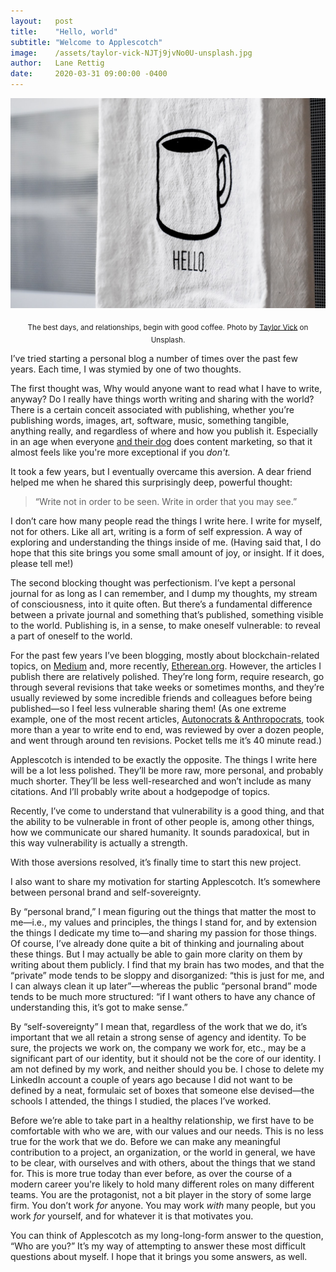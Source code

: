 ```yaml
---
layout:   post
title:    "Hello, world"
subtitle: "Welcome to Applescotch"
image:    /assets/taylor-vick-NJTj9jvNo0U-unsplash.jpg
author:   Lane Rettig
date:     2020-03-31 09:00:00 -0400
---
```


![A cup of coffee](/assets/taylor-vick-NJTj9jvNo0U-unsplash.jpg)

<p style="text-align: center"><sub>The best days, and relationships, begin with good coffee. Photo by <a href="https://unsplash.com/@tvick?utm_source=unsplash&utm_medium=referral&utm_content=creditCopyText">Taylor Vick</a> on Unsplash.</sub></p>

I’ve tried starting a personal blog a number of times over the past few years. Each time, I was stymied by one of two thoughts.

The first thought was, Why would anyone want to read what I have to write, anyway? Do I really have things worth writing and sharing with the world? There is a certain conceit associated with publishing, whether you’re publishing words, images, art, software, music, something tangible, anything really, and regardless of where and how you publish it. Especially in an age when everyone [and their dog](https://mediakix.com/blog/top-dogs-of-instagram-to-follow/) does content marketing, so that it almost feels like you're more exceptional if you _don't._

It took a few years, but I eventually overcame this aversion. A dear friend helped me when he shared this surprisingly deep, powerful thought:

> “Write not in order to be seen. Write in order that you may see.”

I don’t care how many people read the things I write here. I write for myself, not for others. Like all art, writing is a form of self expression. A way of exploring and understanding the things inside of me. (Having said that, I do hope that this site brings you some small amount of joy, or insight. If it does, please tell me!)

The second blocking thought was perfectionism. I’ve kept a personal journal for as long as I can remember, and I dump my thoughts, my stream of consciousness, into it quite often. But there’s a fundamental difference between a private journal and something that’s published, something visible to the world. Publishing is, in a sense, to make oneself vulnerable: to reveal a part of oneself to the world.

For the past few years I’ve been blogging, mostly about blockchain-related topics, on [Medium](https://medium.com/@lrettig) and, more recently, [Etherean.org](https://www.etherean.org/). However, the articles I publish there are relatively polished. They’re long form, require research, go through several revisions that take weeks or sometimes months, and they’re usually reviewed by some incredible friends and colleagues before being published—so I feel less vulnerable sharing them! (As one extreme example, one of the most recent articles, [Autonocrats & Anthropocrats](https://www.etherean.org/blockchain/community/governance/2020/03/04/autonocrats-anthropocrats.html), took more than a year to write end to end, was reviewed by over a dozen people, and went through around ten revisions. Pocket tells me it’s 40 minute read.)

Applescotch is intended to be exactly the opposite. The things I write here will be a lot less polished. They’ll be more raw, more personal, and probably much shorter. They’ll be less well-researched and won’t include as many citations. And I’ll probably write about a hodgepodge of topics.

Recently, I’ve come to understand that vulnerability is a good thing, and that the ability to be vulnerable in front of other people is, among other things, how we communicate our shared humanity. It sounds paradoxical, but in this way vulnerability is actually a strength.

With those aversions resolved, it’s finally time to start this new project.

I also want to share my motivation for starting Applescotch. It’s somewhere between personal brand and self-sovereignty.

By “personal brand,” I mean figuring out the things that matter the most to me—i.e., my values and principles, the things I stand for, and by extension the things I dedicate my time to—and sharing my passion for those things. Of course, I’ve already done quite a bit of thinking and journaling about these things. But I may actually be able to gain more clarity on them by writing about them publicly. I find that my brain has two modes, and that the “private” mode tends to be sloppy and disorganized: “this is just for me, and I can always clean it up later”—whereas the public “personal brand” mode tends to be much more structured: “if I want others to have any chance of understanding this, it’s got to make sense.”

By “self-sovereignty” I mean that, regardless of the work that we do, it’s important that we all retain a strong sense of agency and identity. To be sure, the projects we work on, the company we work for, etc., may be a significant part of our identity, but it should not be the core of our identity. I am not defined by my work, and neither should you be. I chose to delete my LinkedIn account a couple of years ago because I did not want to be defined by a neat, formulaic set of boxes that someone else devised—the schools I attended, the things I studied, the places I’ve worked.

Before we’re able to take part in a healthy relationship, we first have to be comfortable with who we are, with our values and our needs. This is no less true for the work that we do. Before we can make any meaningful contribution to a project, an organization, or the world in general, we have to be clear, with ourselves and with others, about the things that we stand for. This is more true today than ever before, as over the course of a modern career you're likely to hold many different roles on many different teams. You are the protagonist, not a bit player in the story of some large firm. You don’t work _for_ anyone. You may work _with_ many people, but you work _for_ yourself, and for whatever it is that motivates you.

You can think of Applescotch as my long-long-form answer to the question, “Who are you?” It’s my way of attempting to answer these most difficult questions about myself. I hope that it brings you some answers, as well.
